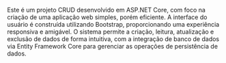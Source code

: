 Este é um projeto CRUD desenvolvido em ASP.NET Core, com foco na criação de uma aplicação web simples, porém eficiente. A interface do usuário é construída utilizando Bootstrap, proporcionando uma experiência responsiva e amigável. O sistema permite a criação, leitura, atualização e exclusão de dados de forma intuitiva, com a integração de banco de dados via Entity Framework Core para gerenciar as operações de persistência de dados.
